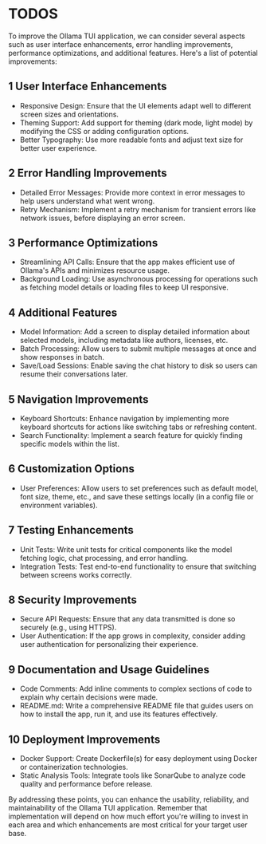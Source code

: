 # TODOS

To improve the Ollama TUI application, we can consider several aspects such as user interface enhancements, error handling improvements, performance optimizations, and additional features. Here's a list of potential improvements:

## 1 User Interface Enhancements

- Responsive Design: Ensure that the UI elements adapt well to different screen sizes and orientations.
- Theming Support: Add support for theming (dark mode, light mode) by modifying the CSS or adding configuration options.
- Better Typography: Use more readable fonts and adjust text size for better user experience.

## 2 Error Handling Improvements

- Detailed Error Messages: Provide more context in error messages to help users understand what went wrong.
- Retry Mechanism: Implement a retry mechanism for transient errors like network issues, before displaying an error screen.

## 3 Performance Optimizations

- Streamlining API Calls: Ensure that the app makes efficient use of Ollama's APIs and minimizes resource usage.
- Background Loading: Use asynchronous processing for operations such as fetching model details or loading files to keep UI responsive.

## 4 Additional Features

- Model Information: Add a screen to display detailed information about selected models, including metadata like authors, licenses, etc.
- Batch Processing: Allow users to submit multiple messages at once and show responses in batch.
- Save/Load Sessions: Enable saving the chat history to disk so users can resume their conversations later.

## 5 Navigation Improvements

- Keyboard Shortcuts: Enhance navigation by implementing more keyboard shortcuts for actions like switching tabs or refreshing content.
- Search Functionality: Implement a search feature for quickly finding specific models within the list.

## 6 Customization Options

- User Preferences: Allow users to set preferences such as default model, font size, theme, etc., and save these settings locally (in a config file or environment variables).

## 7 Testing Enhancements

- Unit Tests: Write unit tests for critical components like the model fetching logic, chat processing, and error handling.
- Integration Tests: Test end-to-end functionality to ensure that switching between screens works correctly.

## 8 Security Improvements

- Secure API Requests: Ensure that any data transmitted is done so securely (e.g., using HTTPS).
- User Authentication: If the app grows in complexity, consider adding user authentication for personalizing their experience.

## 9 Documentation and Usage Guidelines

- Code Comments: Add inline comments to complex sections of code to explain why certain decisions were made.
- README.md: Write a comprehensive README file that guides users on how to install the app, run it, and use its features effectively.

## 10 Deployment Improvements

- Docker Support: Create Dockerfile(s) for easy deployment using Docker or containerization technologies.
- Static Analysis Tools: Integrate tools like SonarQube to analyze code quality and performance before release.


By addressing these points, you can enhance the usability, reliability, and maintainability of the Ollama TUI application. Remember that implementation will depend on how much effort you're willing to invest in each area and which enhancements are most critical for your target user base.